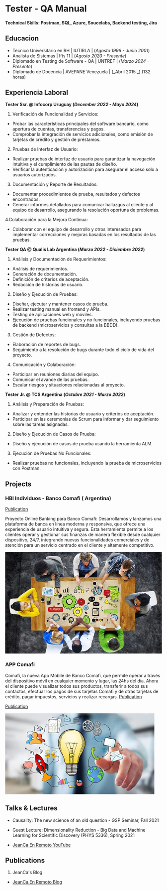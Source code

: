 # Tester - QA Manual

#### Technical Skills: Postman, SQL, Azure, Soucelabs, Backend testing, Jira

## Educacion
- Tecnico Universitario en RH | IUTIRLA | (_Agosto 1996 - Junio 2001_)							       		
- Analista de Sistemas | Ifts 11 | (_Agosto 2020 - Presente_)
- Diplomado en Testing de Software - QA | UNTREF | (_Marzo 2024 - Presente_)
- Diplomado de Docencia | AVEPANE Venezuela | (_Abril 2015 _) (132 horas)			        		

## Experiencia Laboral
**Tester Ssr. @ Infocorp Uruguay (_December 2022 - Mayo 2024_)**
1. Verificación de Funcionalidad y Servicios:
- Probar las características principales del software bancario, como apertura de cuentas, transferencias y pagos.
- Comprobar la integración de servicios adicionales, como emisión de tarjetas de crédito y gestión de préstamos.

2. Pruebas de Interfaz de Usuario:
- Realizar pruebas de interfaz de usuario para garantizar la navegación intuitiva y el cumplimiento de las pautas de diseño.
- Verificar la autenticación y autorización para asegurar el acceso solo a usuarios autorizados.

3. Documentación y Reporte de Resultados:
- Documentar procedimientos de prueba, resultados y defectos encontrados.
- Generar informes detallados para comunicar hallazgos al cliente y al equipo de desarrollo, asegurando la resolución oportuna de problemas.

4.Colaboración para la Mejora Continua:
- Colaborar con el equipo de desarrollo y otros interesados para implementar correcciones y mejoras basadas en los resultados de las pruebas.

**Tester QA @ Qualis Lab Argentina (_Marzo 2022 - Diciembre 2022_)**
1. Análisis y Documentación de Requerimientos:
- Análisis de requerimientos.
- Generación de documentación.
- Definición de criterios de aceptación.
- Redacción de historias de usuario.

2. Diseño y Ejecución de Pruebas:
- Diseñar, ejecutar y mantener casos de prueba.
- Realizar testing manual en frontend y APIs.
- Testing de aplicaciones web y móviles.
- Ejecución de pruebas funcionales y no funcionales, incluyendo pruebas de backend (microservicios y consultas a la BBDD).

3. Gestión de Defectos:
- Elaboración de reportes de bugs.
- Seguimiento a la resolución de bugs durante todo el ciclo de vida del proyecto.

4. Comunicación y Colaboración:
- Participar en reuniones diarias del equipo.
- Comunicar el avance de las pruebas.
- Escalar riesgos y situaciones relacionadas al proyecto.

**Tester Jr. @ TCS Argentina (_Octubre 2021 - Marzo 2022_)**
1. Análisis y Preparación de Pruebas:
- Analizar y entender las historias de usuario y criterios de aceptación.
- Participar en las ceremonias de Scrum para informar y dar seguimiento sobre las tareas asignadas.

2. Diseño y Ejecución de Casos de Prueba:
- Diseño y ejecución de casos de prueba usando la herramienta ALM.

3. Ejecución de Pruebas No Funcionales:
- Realizar pruebas no funcionales, incluyendo la prueba de microservicios con Postman.

## Projects
### HBI Individuos - Banco Comafi ( Argentina)
[Publication]([(https://www.comafi.com.ar/atencion-cliente-individuos/tutoriales.aspx)])

Proyecto Online Banking para Banco Comafi: Desarrollamos y lanzamos una plataforma de banca en línea moderna y responsiva, que ofrece una experiencia de usuario intuitiva y segura. Esta herramienta permite a los clientes operar y gestionar sus finanzas de manera flexible desde cualquier dispositivo, 24/7, integrando nuevas funcionalidades comerciales y de atención para un servicio centrado en el cliente y altamente competitivo.

![EEG Band Discovery](/assets/img/eeg_band_discovery.jpeg)

### APP Comafi
Comafi, la nueva App Mobile de Banco Comafi, que permite operar a través del dispositivo móvil en cualquier momento y lugar, las 24hs del día. Ahora el cliente puede visualizar todos sus productos, transferir a todos sus contactos, efectuar los pagos de sus tarjetas Comafi y de otras tarjetas de crédito, pagar impuestos, servicios y realizar recargas.
[Publication]([(https://www.comafi.com.ar/atencion-cliente-individuos/tutoriales.aspx)])

[Publication]([(https://www.comafi.com.ar/atencion-cliente-individuos/tutoriales.aspx)])


![Bike Study](/assets/img/bike_study.jpeg)

## Talks & Lectures
- Causality: The new science of an old question - GSP Seminar, Fall 2021
- Guest Lecture: Dimensionality Reduction - Big Data and Machine Learning for Scientific Discovery (PHYS 5336), Spring 2021


- [JeanCa En Remoto YouTube]([(https://www.youtube.com/channel/UC0lpnIO6SAJnr81KtU9bcuA)])

## Publications
1. JeanCa's Blog 
- [JeanCa En Remoto Blog](https://jeancaenremoto.wordpress.com/)
